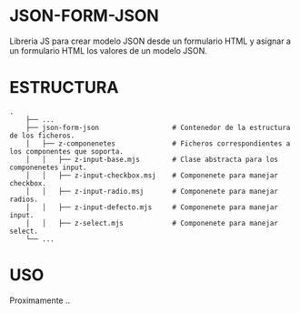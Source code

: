 # JSON-FORM-JSON
Libreria JS para crear modelo JSON desde un formulario HTML y asignar a un formulario HTML los valores de un modelo JSON.
# ESTRUCTURA
```
.
    ├── ...
    ├── json-form-json                  # Contenedor de la estructura de los ficheros.
    │   ├── z-componenetes              # Ficheros correspondientes a los componentes que soporta.
    │   │   ├── z-input-base.mjs        # Clase abstracta para los componenetes input.
    │   │   ├── z-input-checkbox.msj    # Componenete para manejar checkbox.
    │   │   ├── z-input-radio.msj       # Componenete para manejar radios.
    │   │   ├── z-input-defecto.mjs     # Componenete para manejar input.
    │   │   ├── z-select.mjs            # Componenete para manejar select.
    └── ...
```
# USO
Proximamente ..
